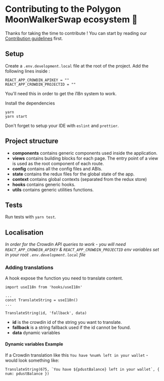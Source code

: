 # Contributing to the Polygon MoonWalkerSwap ecosystem 🥞

Thanks for taking the time to contribute !
You can start by reading our [Contribution guidelines](https://docs.moonwalker.network/contributing) first.

## Setup

Create a `.env.development.local` file at the root of the project. Add the following lines inside :

```
REACT_APP_CROWDIN_APIKEY = ""
REACT_APP_CROWDIN_PROJECTID = ""
```

You'll need this in order to get the i18n system to work.

Install the dependencies

```shell
yarn
yarn start
```

Don't forget to setup your IDE with `eslint` and `prettier`.

## Project structure

- **components** contains generic components used inside the application.
- **views** contains building blocks for each page. The entry point of a view is used as the root component of each route.
- **config** contains all the config files and ABIs.
- **state** contains the redux files for the global state of the app.
- **context** contains global contexts (separated from the redux store)
- **hooks** contains generic hooks.
- **utils** contains generic utilities functions.

## Tests

Run tests with `yarn test`.

## Localisation

_In order for the Crowdin API queries to work - you will need `REACT_APP_CROWDIN_APIKEY` & `REACT_APP_CROWDIN_PROJECTID` env variables set in your root `.env.development.local` file_

### Adding translations

A hook expose the function you need to translate content.

```
import useI18n from 'hooks/useI18n'

...
const TranslateString = useI18n()
...

TranslateString(id, 'fallback', data)
```

- **id** is the crowdin id of the string you want to translate.
- **fallback** is a string fallback used if the id cannot be found.
- **data** dynamic variables

#### Dynamic variables Example

If a Crowdin translation like this `You have %num% left in your wallet` - would look something like:

```
TranslateString(675, `You have ${pdustBalance} left in your wallet`, { num: pdustBalance })
```
